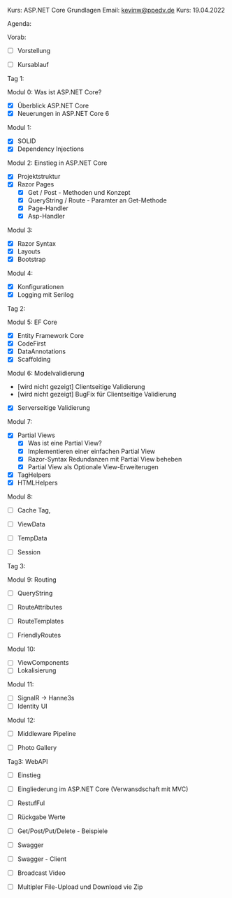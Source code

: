 Kurs:       ASP.NET Core Grundlagen
Email:      kevinw@ppedv.de
Kurs:       19.04.2022


Agenda: 

Vorab:
- [ ] Vorstellung
- [ ] Kursablauf


Tag 1:

Modul 0: Was ist ASP.NET Core?
- [x] Überblick ASP.NET Core
- [x] Neuerungen in ASP.NET Core 6

Modul 1:
- [x] SOLID 
- [x] Dependency Injections

Modul 2: Einstieg in ASP.NET Core
- [x] Projektstruktur
- [x] Razor Pages
    - [x] Get / Post - Methoden und Konzept
    - [x] QueryString / Route - Paramter an Get-Methode
    - [x] Page-Handler 
    - [x] Asp-Handler

Modul 3: 
- [x] Razor Syntax
- [x] Layouts
- [x] Bootstrap

Modul 4:
- [x] Konfigurationen
- [x] Logging mit Serilog
  
Tag 2:



Modul 5: EF Core
- [x] Entity Framework Core
- [x] CodeFirst
- [x] DataAnnotations
- [x] Scaffolding

Modul 6: Modelvalidierung
- [wird nicht gezeigt]  Clientseitige Validierung
- [wird nicht gezeigt]  BugFix für Clientseitige Validierung
- [x]  Serverseitige Validierung


Modul 7: 
- [x] Partial Views
    - [x] Was ist eine Partial View?
    - [x] Implementieren einer einfachen Partial View
    - [x] Razor-Syntax Redundanzen mit Partial View beheben 
    - [x] Partial View als Optionale View-Erweiterugen 

- [x] TagHelpers
- [x] HTMLHelpers

Modul 8:
- [ ] Cache Tag,
- [ ] ViewData
- [ ] TempData
- [ ] Session



Tag 3:


Modul 9: Routing
- [ ] QueryString
- [ ] RouteAttributes
- [ ] RouteTemplates
- [ ] FriendlyRoutes


Modul 10: 
- [ ] ViewComponents
- [ ] Lokalisierung
  
Modul 11: 
- [ ] SignalR -> Hanne3s
- [ ] Identity UI 

Modul 12:
- [ ] Middleware Pipeline
- [ ] Photo Gallery


Tag3: 
WebAPI 
- [ ] Einstieg 
- [ ] Eingliederung im ASP.NET Core (Verwansdschaft mit MVC)

- [ ] RestufFul 
- [ ] Rückgabe Werte
- [ ] Get/Post/Put/Delete - Beispiele
- [ ] Swagger
- [ ] Swagger - Client 
- [ ] Broadcast Video 
- [ ] Multipler File-Upload und Download vie Zip


















